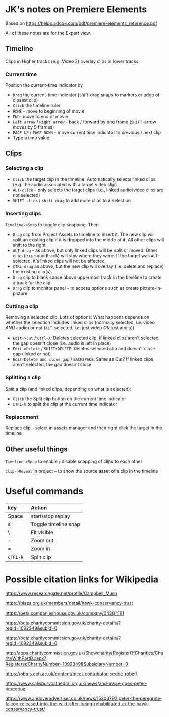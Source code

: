 # JK's notes on Premiere Elements

Based on https://helpx.adobe.com/pdf/premiere-elements_reference.pdf

All of these notes are for the Expert view.

## Timeline

Clips in Higher tracks (e.g. Video 2) overlay clips in lower tracks

### Current time

Position the current-time indicator by
* `Drag` the current-time indicator (shift-drag snaps to markers or edge of closest clip)
* `Click` the timeline ruler
* `HOME` - move to beginning of movie
* `END`- move to end of movie
* `Left arrow` / `Right arrow` - back / forward by one frame (`SHIFT`-arrow moves by 5 frames)
* `PAGE UP` / `PAGE DOWN` - move current time indicator to previous / next clip
* Type a time value

## Clips

### Selecting a clip

* `Click` the target clip in the timeline. Automatically selects linked clips (e.g. the audio associated with a target video clip)
* `ALT-click` – only selects the target clips (i.e., linked audio/video clips are not selected)
* `SHIFT click` / `shift drag` to add more clips to a selection

### Inserting clips

`Timeline->Snap` to toggle clip snapping. Then

* `Drag` clip from Project Assets to timeline to insert it. The new clip will split an existing clip if it is dropped into the midde of it. All other clips will shift to the right
* `ALT-drag` - as above, but only linked clips will be split or moved. Other clips (e.g. soundtrack) will stay where they were. If the target was `ALT`-selected, it's linked clips will not be affected.
* `CTRL-drag` as above, but the new clip will overlay (i.e. delete and replace) the existing clip(s). 
* `Drag` clip to blank space above uppermost track in the timeline to create a track for the clip
* `Drag` clip to monitor panel – to access options such as create picture-in-picture

 

### Cutting a clip

Removing a selected clip. Lots of options. What happens depends on whether the selection includes linked clips (normally selected, i.e. video _AND_ audio) or not (`ALT`-selected, i.e. just video _OR_ just audio))

* `Edit->Cut` / `Ctrl-X`: Deletes selected clip. If linked clips aren't selected, the gap doesn't close (i.e. audio is left in place)
* `Edit->Delete` / `SHIFT+DELETE`: Deletes selected clip and doesn't close gap (linked or not)
* `Edit-Delete and close gap` / `BACKSPACE`: Same as Cut? If linked clips aren't selected, the gap doesn't close.

### Splitting a clip

Split a clip (and linked clips, depending on what is selected):
* `Click` the Split clip button on the current time indicator
* `CTRL-k` to split the clip at the current time indicator


### Replacement

Replace clip – select in assets manager and then right click the target in the timeline


## Other useful things

`Timeline->Snap` to enable / disable snapping of clips to each other

`Clip->Reveal` in project – to show the source asset of a clip in the timeline

# Useful commands

|key | Action|
|:---|:---|
|Space|start/stop replay|
|s|Toggle timeline snap|
|\\ |Fit visible|
|-|Zoom out|
|=|Zoom in|
|`CTRL-k `|Split clip|

# Possible citation links for Wikipedia

https://www.researchgate.net/profile/Campbell_Murn

https://biaza.org.uk/members/detail/hawk-conservancy-trust

https://beta.companieshouse.gov.uk/company/04304161

https://beta.charitycommission.gov.uk/charity-details/?regid=1092349&subid=0

https://beta.charitycommission.gov.uk/charity-details/?regid=1092349&subid=0

http://apps.charitycommission.gov.uk/Showcharity/RegisterOfCharities/CharityWithPartB.aspx?RegisteredCharityNumber=1092349&SubsidiaryNumber=0

https://pbms.ceh.ac.uk/content/meet-contributor-cedric-robert

https://www.salisburycathedral.org.uk/news/and-away-goes-peter-peregrine

https://www.andoveradvertiser.co.uk/news/15303792.peter-the-peregrine-falcon-released-into-the-wild-after-being-rehabilitated-at-the-hawk-conservancy-trust/

